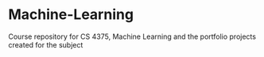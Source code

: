 # Machine-Learning
Course repository for CS 4375, Machine Learning and the portfolio projects created for the subject
